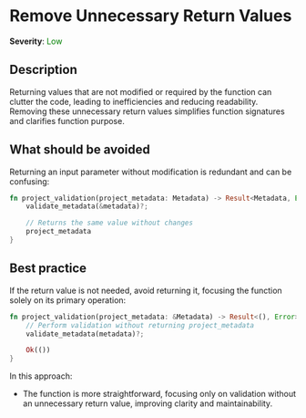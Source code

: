 # Remove Unnecessary Return Values

**Severity**: <span style="color:green;">Low</span>

## Description

Returning values that are not modified or required by the function can clutter the code, leading to inefficiencies and reducing readability. Removing these unnecessary return values simplifies function signatures and clarifies function purpose.

## What should be avoided

Returning an input parameter without modification is redundant and can be confusing:

```rust
fn project_validation(project_metadata: Metadata) -> Result<Metadata, Error> {
    validate_metadata(&metadata)?;

    // Returns the same value without changes
    project_metadata
}
```

## Best practice

If the return value is not needed, avoid returning it, focusing the function solely on its primary operation:

```rust
fn project_validation(project_metadata: &Metadata) -> Result<(), Error> {
    // Perform validation without returning project_metadata
    validate_metadata(metadata)?;

    Ok(())
}
```

In this approach:

- The function is more straightforward, focusing only on validation without an unnecessary return value, improving clarity and maintainability.
